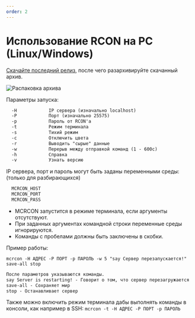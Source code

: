 ```yaml
---
order: 2
---
```


# Использование RCON на PC (Linux/Windows)

[Скачайте последний релиз](https://github.com/Tiiffi/mcrcon/releases/latest), после чего разархивируйте скачанный архив.

![Распаковка архива](/minecraft/rcon/unziprcon.png)

Параметры запуска:

```txt
  -H            IP сервера (изначально localhost)
  -P            Порт (изначально 25575)
  -p            Пароль от RCON'а
  -t            Режим терминала
  -s            Тихий режим
  -c            Отключить цвета
  -r            Выводить "сырые" данные
  -w            Перерыв между отправкой команд (1 - 600с)
  -h            Справка
  -v            Узнать версию
```

IP сервера, порт и пароль могут быть заданы переменными среды: (только для разбирающихся)

```txt
  MCRCON_HOST
  MCRCON_PORT
  MCRCON_PASS
```

- MCRCON запустится в режиме терминала, если аргументы отсутствуют.
- При заданных аргументах командной строки переменные среды игнорируются.
- Команды с пробелами должны быть заключены в скобки.

Пример работы:

`mcrcon -H АДРЕС -P ПОРТ -p ПАРОЛЬ -w 5 "say Сервер перезапускается!" save-all stop`

```txt
После параметров указываются команды.
say Server is restarting! - Говорит о том, что сервер перезагружается
save-all - Сохраняет мир
stop - Останавливает сервер
```

Также можно включить режим терминала дабы выполнять команды в консоли, как например в SSH: `mcrcon -t -H АДРЕС -P ПОРТ -p ПАРОЛЬ`

